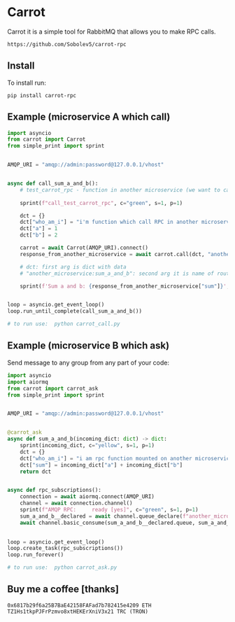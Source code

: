 # Carrot
Carrot it is a simple tool for RabbitMQ that allows you to make RPC calls.

```no-highlight
https://github.com/Sobolev5/carrot-rpc
```

## Install
To install run:
```no-highlight
pip install carrot-rpc
```

## Example (microservice A which call)

```python
import asyncio
from carrot import Carrot
from simple_print import sprint


AMQP_URI = "amqp://admin:password@127.0.0.1/vhost"


async def call_sum_a_and_b():
    # test_carrot_rpc - function in another microservice (we want to call it)
  
    sprint(f"call_test_carrot_rpc", с="green", s=1, p=1)

    dct = {}
    dct["who_am_i"] = "i'm function which call RPC in another microservice"
    dct["a"] = 1
    dct["b"] = 2

    carrot = await Carrot(AMQP_URI).connect()
    response_from_another_microservice = await carrot.call(dct, "another_microservice:sum_a_and_b")    

    # dct: first arg is dict with data
    # "another_microservice:sum_a_and_b": second arg it is name of routing key (through default AMQP exchange) 

    sprint(f'Sum a and b: {response_from_another_microservice["sum"]}', c="yellow", s=1, p=1)


loop = asyncio.get_event_loop()
loop.run_until_complete(call_sum_a_and_b())

# to run use:  python carrot_call.py
```


## Example (microservice B which ask)

Send message to any group from any part of your code:
```python
import asyncio
import aiormq
from carrot import carrot_ask
from simple_print import sprint


AMQP_URI = "amqp://admin:password@127.0.0.1/vhost"


@carrot_ask
async def sum_a_and_b(incoming_dict: dict) -> dict:
    sprint(incoming_dict, c="yellow", s=1, p=1)
    dct = {}
    dct["who_am_i"] = "i am rpc function mounted on another microservice"
    dct["sum"] = incoming_dict["a"] + incoming_dict["b"]
    return dct


async def rpc_subscriptions():
    connection = await aiormq.connect(AMQP_URI)
    channel = await connection.channel()
    sprint(f"AMQP RPC:     ready [yes]", c="green", s=1, p=1)
    sum_a_and_b__declared = await channel.queue_declare(f"another_microservice:sum_a_and_b", durable=False)
    await channel.basic_consume(sum_a_and_b__declared.queue, sum_a_and_b, no_ack=False)  
    

loop = asyncio.get_event_loop()
loop.create_task(rpc_subscriptions())
loop.run_forever()

# to run use:  python carrot_ask.py
```

## Buy me a coffee [thanks]
```no-highlight
0x6817b29f6a25B7BaE42158FAFad7b782415e4209 ETH
TZ1Hs1tkpPJFrPzmvo8xtHEKErXniV3x21 TRC (TRON)
```





